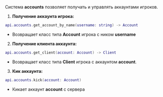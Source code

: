 Система **accounts** позволяет получать и управлять аккаунтами игроков.

1. **Получение аккаунта игрока:**
```lua
api.accounts.get_account_by_name(username: string) -> Account
```
   - Возвращает класс типа **Account** игрока с ником **username**

2. **Получение клиента аккаунта:**
```lua
api.accounts.get_client(account: Account) -> Client
```
   - Возвращает класс типа **Client** игрока с аккаунтом **account**.

3. **Кик аккаунта:**
```lua
api.accounts.kick(account: Account)
```
   - Кикает аккаунт **account** с сервера